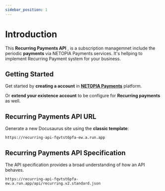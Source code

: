 ```yaml
---
sidebar_position: 1
---
```


# Introduction

This **Recurring Payments API** , is a subscription managemnet include the periodic **payments** via NETOPIA Payments services.
It's hellping to implement Recurring Payment system for your business.

## Getting Started

Get started by **creating a account** in **[NETOPIA Payments](https://netopia-payments.com/register/)** platform.

Or **extend your existence account** to be configure for **Recurring payments** as well.

## Recurring Payments API URL

Generate a new Docusaurus site using the **classic template**:

```shell
https://recurring-api-fqvtst6pfa-ew.a.run.app
```

## Recurring Payments API Specification

The API specification provides a broad understanding of how an API behaves.

```shell
https://recurring-api-fqvtst6pfa-ew.a.run.app/api/recurring.v2.standard.json
```
